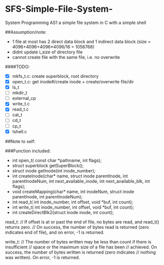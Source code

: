 # SFS-Simple-File-System-
System Programming AS1 a simple file system in C with a simple shell

##Assumption/note:
- 1 file at most has 2 direct data block and 1 indirect data block (size = 4096+4096+4096*4096/16 = 1056768)
- didnt update i_size of directory file
- cannot create file with the same file, i.e. no overwrite

####TODO:
- [x] mkfs_t.c: create superblock, root directory
- [x] open_t.c: get inode#/create inode + create/overwrite file/dir
- [x] ls_t
- [ ] mkdir_t
- [ ] external_cp
- [x] write_t.c
- [x] read_t.c
- [ ] cat_t
- [ ] cd_t
- [ ] cp_t
- [x] tshell.c

##Note to self:


###Function included:
- int open_t( const char *pathname, int flags);
- struct superblock getSuperBlock();
- struct inode getInode(int inode_number);
- int createInode(char* name, struct inode parentInode, int parentInodeNum, int next_available_inode, int next_available_blk, int flags);
- void createMapping(char* name, int inodeNum, struct inode parentInode, int parentInodeNum);
- int read_t( int inode_number, int offset, void *buf, int count);
- int write_t( int inode_number, int offset, void *buf, int count);
- int createDirectBlk2(struct inode inode, int count);

read_t:
// If offset is at or past the end of file, no bytes are read, and read_t() returns zero. 
// On success, the number of bytes read is returned (zero indicates end of file), and on error, -1 is returned.

write_t:
// The number of bytes written may be less than count if there is insufficient
// space or the maximum size of a file has been
// achieved. On success, the number of bytes written is returned (zero indicates
// nothing was written). On error, -1 is returned.
